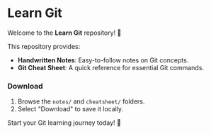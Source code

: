 # Learn Git  

Welcome to the **Learn Git** repository! 🎉  

This repository provides:  
- **Handwritten Notes**: Easy-to-follow notes on Git concepts.  
- **Git Cheat Sheet**: A quick reference for essential Git commands.  

### Download  
1. Browse the `notes/` and `cheatsheet/` folders.   
2. Select "Download" to save it locally.  

Start your Git learning journey today! 🚀  
